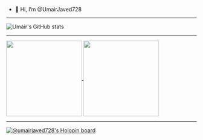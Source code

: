 - 👋 Hi, I’m @UmairJaved728
---

![Umair's GitHub stats](https://github-readme-stats-git-master-umair-javeds-projects.vercel.app/api?username=UmairJaved728&show_icons=true&theme=transparent&&show=prs_merged,prs_merged_percentage)

---

<a href="https://github.com/anuraghazra/github-readme-stats">
  <img height=200 align="center" src="https://github-readme-stats-git-master-umair-javeds-projects.vercel.app/api?username=UmairJaved728" />
</a>
<a href="https://github.com/anuraghazra/convoychat">
  <img height=200 align="center" src="https://github-readme-stats-git-master-umair-javeds-projects.vercel.app/api/top-langs?username=UmairJaved728&layout=compact&langs_count=8&card_width=320" />
</a>

 ---
 
[![@umairjaved728's Holopin board](https://holopin.me/umairjaved728)](https://holopin.io/@umairjaved728)

<!---
UmairJaved728/UmairJaved728 is a ✨ special ✨ repository because its `README.md` (this file) appears on your GitHub profile.
You can click the Preview link to take a look at your changes.
--->
